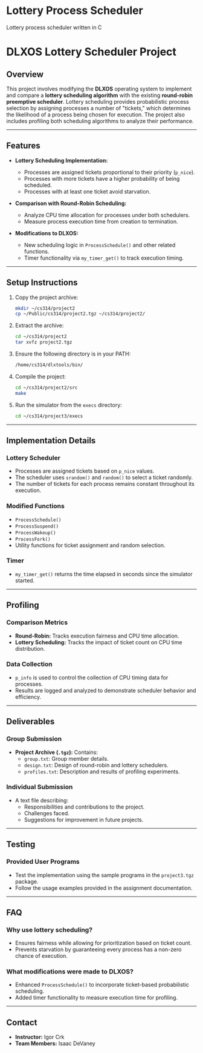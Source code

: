 # Lottery Process Scheduler 
 Lottery process scheduler written in C
# DLXOS Lottery Scheduler Project

## Overview

This project involves modifying the **DLXOS** operating system to implement and compare a **lottery scheduling algorithm** with the existing **round-robin preemptive scheduler**. Lottery scheduling provides probabilistic process selection by assigning processes a number of "tickets," which determines the likelihood of a process being chosen for execution. The project also includes profiling both scheduling algorithms to analyze their performance.

---

## Features

- **Lottery Scheduling Implementation:**
  - Processes are assigned tickets proportional to their priority (`p_nice`).
  - Processes with more tickets have a higher probability of being scheduled.
  - Processes with at least one ticket avoid starvation.
  
- **Comparison with Round-Robin Scheduling:**
  - Analyze CPU time allocation for processes under both schedulers.
  - Measure process execution time from creation to termination.

- **Modifications to DLXOS:**
  - New scheduling logic in `ProcessSchedule()` and other related functions.
  - Timer functionality via `my_timer_get()` to track execution timing.

---

## Setup Instructions

1. Copy the project archive:
   ```bash
   mkdir ~/cs314/project2
   cp ~/Public/cs314/project2.tgz ~/cs314/project2/
   ```

2. Extract the archive:
   ```bash
   cd ~/cs314/project2
   tar xvfz project2.tgz
   ```

3. Ensure the following directory is in your PATH:
   ```bash
   /home/cs314/dlxtools/bin/
   ```

4. Compile the project:
   ```bash
   cd ~/cs314/project2/src
   make
   ```

5. Run the simulator from the `execs` directory:
   ```bash
   cd ~/cs314/project3/execs
   ```

---

## Implementation Details

### Lottery Scheduler
- Processes are assigned tickets based on `p_nice` values.
- The scheduler uses `srandom()` and `random()` to select a ticket randomly.
- The number of tickets for each process remains constant throughout its execution.

### Modified Functions
- `ProcessSchedule()`
- `ProcessSuspend()`
- `ProcessWakeup()`
- `ProcessFork()`
- Utility functions for ticket assignment and random selection.

### Timer
- `my_timer_get()` returns the time elapsed in seconds since the simulator started.

---

## Profiling

### Comparison Metrics
- **Round-Robin:** Tracks execution fairness and CPU time allocation.
- **Lottery Scheduling:** Tracks the impact of ticket count on CPU time distribution.

### Data Collection
- `p_info` is used to control the collection of CPU timing data for processes.
- Results are logged and analyzed to demonstrate scheduler behavior and efficiency.

---

## Deliverables

### Group Submission
- **Project Archive (`.tgz`):** Contains:
  - `group.txt`: Group member details.
  - `design.txt`: Design of round-robin and lottery schedulers.
  - `profiles.txt`: Description and results of profiling experiments.

### Individual Submission
- A text file describing:
  - Responsibilities and contributions to the project.
  - Challenges faced.
  - Suggestions for improvement in future projects.

---

## Testing

### Provided User Programs
- Test the implementation using the sample programs in the `project3.tgz` package.
- Follow the usage examples provided in the assignment documentation.

---

## FAQ

### Why use lottery scheduling?
- Ensures fairness while allowing for prioritization based on ticket count.
- Prevents starvation by guaranteeing every process has a non-zero chance of execution.

### What modifications were made to DLXOS?
- Enhanced `ProcessSchedule()` to incorporate ticket-based probabilistic scheduling.
- Added timer functionality to measure execution time for profiling.

---

## Contact

- **Instructor:** Igor Crk
- **Team Members:** Isaac DeVaney

